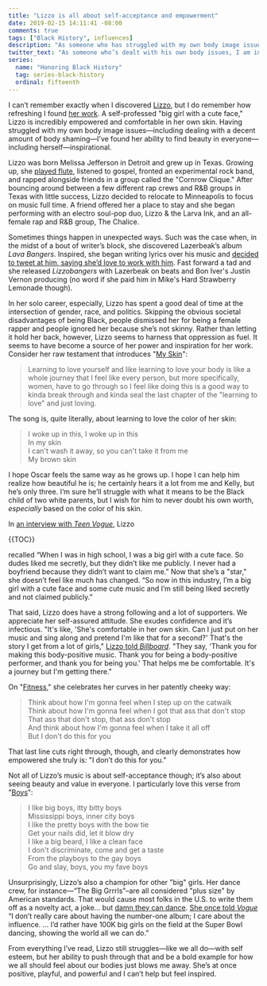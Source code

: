 ```yaml
---
title: "Lizzo is all about self-acceptance and empowerment"
date: 2019-02-15 14:11:41 -08:00
comments: true
tags: ["Black History", influences]
description: "As someone who has struggled with my own body image issues—including dealing with a decent amount of body shaming—I’ve found her ability to find beauty in everyone—including herself—inspirational."
twitter_text: "As someone who’s dealt with his own body issues, I am inspired not only by @lizzo’s self-acceptance, but also her ability to see everyone as beautiful"
series:
  name: "Honoring Black History"
  tag: series-black-history
  ordinal: fifteenth
---
```


I can’t remember exactly when I discovered [Lizzo](https://twitter.com/lizzo), but I do remember how refreshing I found [her work](https://www.youtube.com/playlist?list=PLbHR-EqT3TYTcc4jWKxZLxhQSRwszuOVx). A self-professed "big girl with a cute face," Lizzo is incredibly empowered and comfortable in her own skin. Having struggled with my own body image issues—including dealing with a decent amount of body shaming—I’ve found her ability to find beauty in everyone—including herself—inspirational.

<!-- more -->

Lizzo was born Melissa Jefferson in Detroit and grew up in Texas. Growing up, she [played flute](https://twitter.com/lizzo/status/1053517705037471744), listened to gospel, fronted an experimental rock band, and rapped alongside friends in a group called the "Cornrow Clique." After bouncing around between a few different rap crews and R&B groups in Texas with little success, Lizzo decided to relocate to Minneapolis to focus on music full time. A friend offered her a place to stay and she began performing with an electro soul-pop duo, Lizzo & the Larva Ink, and an all-female rap and R&B group, The Chalice.

Sometimes things happen in unexpected ways. Such was the case when, in the midst of a bout of writer’s block, she discovered Lazerbeak’s album <cite>Lava Bangers</cite>. Inspired, she began writing lyrics over his music and [decided to tweet at him, saying she’d love to work with him](https://twitter.com/lizzo/status/234421861998555137). Fast forward a tad and she released <cite>Lizzobangers</cite> with Lazerbeak on beats and Bon Iver's Justin Vernon producing (no word if she paid him in Mike's Hard Strawberry Lemonade though).

In her solo career, especially, Lizzo has spent a good deal of time at the intersection of gender, race, and politics. Skipping the obvious societal disadvantages of being Black, people dismissed her for being a female rapper and people ignored her because she’s not skinny. Rather than letting it hold her back, however, Lizzo seems to harness that oppression as fuel. It seems to have become a source of her power and inspiration for her work. Consider her raw testament that introduces "[My Skin](https://www.youtube.com/watch?v=WfEhyi8N__Q)":

> Learning to love yourself and like learning to love your body is like a whole journey that I feel like every person, but more specifically, women, have to go through so I feel like doing this is a good way to kinda break through and kinda seal the last chapter of the "learning to love" and just loving.

The song is, quite literally, about learning to love the color of her skin:

> I woke up in this, I woke up in this<br>
In my skin<br>
I can't wash it away, so you can't take it from me<br>
My brown skin

I hope Oscar feels the same way as he grows up. I hope I can help him realize how beautiful he is; he certainly hears it a lot from me and Kelly, but he’s only three. I‘m sure he’ll struggle with what it means to be the Black child of two white parents, but I wish for him to never doubt his own worth, *especially* based on the color of his skin.

In [an interview with <cite>Teen Vogue</cite>](https://www.teenvogue.com/story/lizzo-music-issue), Lizzo

{{TOC}}

 recalled “When I was in high school, I was a big girl with a cute face. So dudes liked me secretly, but they didn’t like me publicly. I never had a boyfriend because they didn’t want to claim me.” Now that she’s a "star," she doesn’t feel like much has changed. “So now in this industry, I’m a big girl with a cute face and some cute music and I’m still being liked secretly and not claimed publicly.”

That said, Lizzo does have a strong following and a lot of supporters. We appreciate her self-assured attitude. She exudes confidence and it’s infectious. "It's like, 'She's comfortable in her own skin. Can I just put on her music and sing along and pretend I'm like that for a second?' That's the story I get from a lot of girls," [Lizzo told <cite>Billboard</cite>](https://www.billboard.com/articles/news/6487576/lizzo-rapper-interview-sleater-kinney-tour). "They say, 'Thank you for making this body-positive music. Thank you for being a body-positive performer, and thank you for being you.' That helps me be comfortable. It's a journey but I'm getting there."

On "[Fitness](https://www.youtube.com/watch?v=9yzsh-PDF30)," she celebrates her curves in her patently cheeky way:

> Think about how I'm gonna feel when I step up on the catwalk<br>
Think about how I'm gonna feel when I got that ass that don't stop<br>
That ass that don't stop, that ass don't stop<br>
And think about how I'm gonna feel when I take it all off<br>
But I don't do this for you

That last line cuts right through, though, and clearly demonstrates how empowered she truly is: "I don’t do this for you."

Not all of Lizzo’s music is about self-acceptance though; it’s also about seeing beauty and value in everyone. I particularly love this verse from "[Boys](https://www.youtube.com/watch?v=HQliEKPg1Qk)":

> I like big boys, itty bitty boys<br>
Mississippi boys, inner city boys<br>
I like the pretty boys with the bow tie<br>
Get your nails did, let it blow dry<br>
I like a big beard, I like a clean face<br>
I don't discriminate, come and get a taste<br>
From the playboys to the gay boys<br>
Go and slay, boys, you my fave boys

Unsurprisingly, Lizzo’s also a champion for other "big" girls. Her dance crew, for instance—“The Big Grrrls”–are all considered "plus size" by American standards. That would cause most folks in the U.S. to write them off as a novelty act, a joke… but [damn they can dance](https://www.youtube.com/watch?v=Agzv-FXS3Fo). [She once told <cite>Vogue</cite>](https://www.vogue.com/article/lizzo-coconut-oil-ep-body-positivity-self-care) “I don’t really care about having the number-one album; I care about the influence. … I’d rather have 100K big girls on the field at the Super Bowl dancing, showing the world all we can do.”

From everything I’ve read, Lizzo still struggles—like we all do—with self esteem, but her ability to push through that and be a bold example for how we all should feel about our bodies just blows me away. She’s at once positive, playful, and powerful and I can’t help but feel inspired.